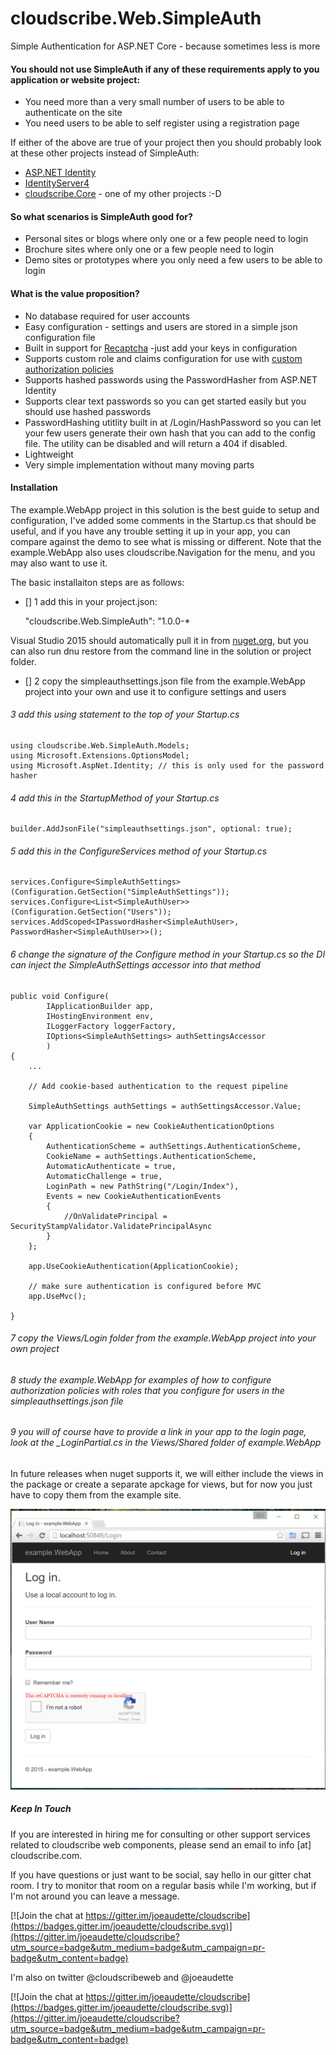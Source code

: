# cloudscribe.Web.SimpleAuth

Simple Authentication for ASP.NET Core - because sometimes less is more

#### You should not use SimpleAuth if any of these requirements apply to you application or website project:
* You need more than a very small number of users to be able to authenticate on the site
* You need users to be able to self register using a registration page

If either of the above are true of your project then you should probably look at these other projects instead of SimpleAuth:

* [ASP.NET Identity](https://github.com/aspnet/Identity)
* [IdentityServer4](https://github.com/IdentityServer/IdentityServer4)
* [cloudscribe.Core](https://github.com/joeaudette/cloudscribe) - one of my other projects :-D  

#### So what scenarios is SimpleAuth good for?
* Personal sites or blogs where only one or a few people need to login
* Brochure sites where only one or a few people need to login
* Demo sites or prototypes where you only need a few users to be able to login

#### What is the value proposition?
* No database required for user accounts
* Easy configuration - settings and users are stored in a simple json configuration file
* Built in support for [Recaptcha](https://www.google.com/recaptcha/intro/index.html) -just add your keys in configuration
* Supports custom role and claims configuration for use with [custom authorization policies](https://docs.asp.net/en/latest/security/authorization/policies.html)
* Supports hashed passwords using the PasswordHasher from ASP.NET Identity
* Supports clear text passwords so you can get started easily but you should use hashed passwords
* PasswordHashing utitlity built in at /Login/HashPassword so you can let your few users generate their own hash that you can add to the config file. The utility can be disabled and will return a 404 if disabled.
* Lightweight
* Very simple implementation without many moving parts


#### Installation

The example.WebApp project in this solution is the best guide to setup and configuration, I've added some comments in the Startup.cs that should be useful, and if you have any trouble setting it up in your app, you can compare against the demo to see what is missing or different. Note that the example.WebApp also uses cloudscribe.Navigation for the menu, and you may also want to use it.

The basic installaiton steps are as follows:

- [] 1 add this in your project.json:

    "cloudscribe.Web.SimpleAuth": "1.0.0-*
	
Visual Studio 2015 should automatically pull it in from [nuget.org](https://www.nuget.org/packages/cloudscribe.Web.SimpleAuth), but you can also run dnu restore from the command line in the solution or project folder.

- [] 2 copy the simpleauthsettings.json file from the example.WebApp project into your own and use it to configure settings and users

###### 3 add this using statement to the top of your Startup.cs

    using cloudscribe.Web.SimpleAuth.Models;
	using Microsoft.Extensions.OptionsModel;
	using Microsoft.AspNet.Identity; // this is only used for the password hasher

###### 4 add this in the StartupMethod of your Startup.cs

    builder.AddJsonFile("simpleauthsettings.json", optional: true);

###### 5 add this in the ConfigureServices method of your Startup.cs

    services.Configure<SimpleAuthSettings>(Configuration.GetSection("SimpleAuthSettings"));
    services.Configure<List<SimpleAuthUser>>(Configuration.GetSection("Users"));
    services.AddScoped<IPasswordHasher<SimpleAuthUser>, PasswordHasher<SimpleAuthUser>>();
	
###### 6 change the signature of the Configure method in your Startup.cs so the DI can inject the SimpleAuthSettings accessor into that method

    public void Configure(
            IApplicationBuilder app, 
            IHostingEnvironment env, 
            ILoggerFactory loggerFactory,
            IOptions<SimpleAuthSettings> authSettingsAccessor  
            )
	{
	    ...
		
		// Add cookie-based authentication to the request pipeline

		SimpleAuthSettings authSettings = authSettingsAccessor.Value;

		var ApplicationCookie = new CookieAuthenticationOptions
		{
			AuthenticationScheme = authSettings.AuthenticationScheme,
			CookieName = authSettings.AuthenticationScheme,
			AutomaticAuthenticate = true,
			AutomaticChallenge = true,
			LoginPath = new PathString("/Login/Index"),
			Events = new CookieAuthenticationEvents
			{
				//OnValidatePrincipal = SecurityStampValidator.ValidatePrincipalAsync
			}
		};
		
		app.UseCookieAuthentication(ApplicationCookie);
		
		// make sure authentication is configured before MVC
		app.UseMvc();
		
	}
	
	
		
###### 7 copy the Views/Login folder from the example.WebApp project into your own project

###### 8 study the example.WebApp for examples of how to configure authorization policies with roles that you configure for users in the simpleauthsettings.json file

###### 9 you will of course have to provide a link in your app to the login page, look at the _LoginPartial.cs in the Views/Shared folder of example.WebApp

In future releases when nuget supports it, we will either include the views in the package or create a separate apckage for views, but for now you just have to copy them from the example site.


![Alt text](/images/screenshot-simleauth-with-recaptcha.jpg?raw=true)


##### Keep In Touch

If you are interested in hiring me for consulting or other support services related to cloudscribe web components, please send an email to info [at] cloudscribe.com.

If you have questions or just want to be social, say hello in our gitter chat room. I try to monitor that room on a regular basis while I'm working, but if I'm not around you can leave a message.

[![Join the chat at https://gitter.im/joeaudette/cloudscribe](https://badges.gitter.im/joeaudette/cloudscribe.svg)](https://gitter.im/joeaudette/cloudscribe?utm_source=badge&utm_medium=badge&utm_campaign=pr-badge&utm_content=badge)

I'm also on twitter @cloudscribeweb and @joeaudette


[![Join the chat at https://gitter.im/joeaudette/cloudscribe](https://badges.gitter.im/joeaudette/cloudscribe.svg)](https://gitter.im/joeaudette/cloudscribe?utm_source=badge&utm_medium=badge&utm_campaign=pr-badge&utm_content=badge)
